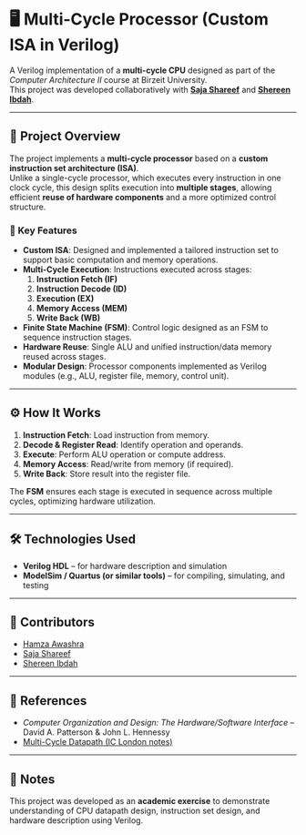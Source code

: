 # 🖥️ Multi-Cycle Processor (Custom ISA in Verilog)

A Verilog implementation of a **multi-cycle CPU** designed as part of the *Computer Architecture II* course at Birzeit University.  
This project was developed collaboratively with **[Saja Shareef](#)** and **[Shereen Ibdah](#)**.

---

## 🚀 Project Overview
The project implements a **multi-cycle processor** based on a **custom instruction set architecture (ISA)**.  
Unlike a single-cycle processor, which executes every instruction in one clock cycle, this design splits execution into **multiple stages**, allowing efficient **reuse of hardware components** and a more optimized control structure.

### 🔑 Key Features
- **Custom ISA**: Designed and implemented a tailored instruction set to support basic computation and memory operations.
- **Multi-Cycle Execution**: Instructions executed across stages:
  1. **Instruction Fetch (IF)**
  2. **Instruction Decode (ID)**
  3. **Execution (EX)**
  4. **Memory Access (MEM)**
  5. **Write Back (WB)**
- **Finite State Machine (FSM)**: Control logic designed as an FSM to sequence instruction stages.
- **Hardware Reuse**: Single ALU and unified instruction/data memory reused across stages.
- **Modular Design**: Processor components implemented as Verilog modules (e.g., ALU, register file, memory, control unit).

---

## ⚙️ How It Works
1. **Instruction Fetch**: Load instruction from memory.  
2. **Decode & Register Read**: Identify operation and operands.  
3. **Execute**: Perform ALU operation or compute address.  
4. **Memory Access**: Read/write from memory (if required).  
5. **Write Back**: Store result into the register file.  

The **FSM** ensures each stage is executed in sequence across multiple cycles, optimizing hardware utilization.

---

## 🛠️ Technologies Used
- **Verilog HDL** – for hardware description and simulation
- **ModelSim / Quartus (or similar tools)** – for compiling, simulating, and testing

---

## 👥 Contributors
* [Hamza Awashra](https://github.com/hawashra)
* [Saja Shareef](https://github.com/SajaShareef)
* [Shereen Ibdah](https://github.com/shereenIbdah)

---

## 📖 References
- *Computer Organization and Design: The Hardware/Software Interface* – David A. Patterson & John L. Hennessy  
- [Multi-Cycle Datapath (IC London notes)](https://www.doc.ic.ac.uk/~wl/teachlocal/arch/HP05/multi-cycle-datapath.pdf)

---

## 📌 Notes
This project was developed as an **academic exercise** to demonstrate understanding of CPU datapath design, instruction set design, and hardware description using Verilog.

